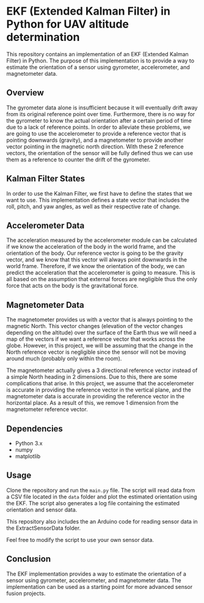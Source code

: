 # EKF (Extended Kalman Filter) in Python for UAV altitude determination

This repository contains an implementation of an EKF (Extended Kalman Filter) in Python. The purpose of this implementation is to provide a way to estimate the orientation of a sensor using gyrometer, accelerometer, and magnetometer data.

## Overview

The gyrometer data alone is insufficient because it will eventually drift away from its original reference point over time. Furthermore, there is no way for the gyrometer to know the actual orientation after a certain period of time due to a lack of reference points. In order to alleviate these problems, we are going to use the accelerometer to provide a reference vector that is pointing downwards (gravity), and a magnetometer to provide another vector pointing in the magnetic north direction. With these 2 reference vectors, the orientation of the sensor will be fully defined thus we can use them as a reference to counter the drift of the gyrometer.

## Kalman Filter States

In order to use the Kalman Filter, we first have to define the states that we want to use. This implementation defines a state vector that includes the roll, pitch, and yaw angles, as well as their respective rate of change. 

## Accelerometer Data

The acceleration measured by the accelerometer module can be calculated if we know the acceleration of the body in the world frame, and the orientation of the body. Our reference vector is going to be the gravity vector, and we know that this vector will always point downwards in the world frame. Therefore, if we know the orientation of the body, we can predict the acceleration that the accelerometer is going to measure. This is all based on the assumption that external forces are negligible thus the only force that acts on the body is the gravitational force.

## Magnetometer Data

The magnetometer provides us with a vector that is always pointing to the magnetic North. This vector changes (elevation of the vector changes depending on the altitude) over the surface of the Earth thus we will need a map of the vectors if we want a reference vector that works across the globe. However, in this project, we will be assuming that the change in the North reference vector is negligible since the sensor will not be moving around much (probably only within the room).

The magnetometer actually gives a 3 directional reference vector instead of a simple North heading in 2 dimensions. Due to this, there are some complications that arise. In this project, we assume that the accelerometer is accurate in providing the reference vector in the vertical plane, and the magnetometer data is accurate in providing the reference vector in the horizontal place. As a result of this, we remove 1 dimension from the magnetometer reference vector.

## Dependencies

- Python 3.x
- numpy
- matplotlib

## Usage

Clone the repository and run the `main.py` file. The script will read data from a CSV file located in the `data` folder and plot the estimated orientation using the EKF. The script also generates a log file containing the estimated orientation and sensor data. 

This repository also includes the an Arduino code for reading sensor data in the ExtractSensorData folder.

Feel free to modify the script to use your own sensor data. 

## Conclusion

The EKF implementation provides a way to estimate the orientation of a sensor using gyrometer, accelerometer, and magnetometer data. The implementation can be used as a starting point for more advanced sensor fusion projects.